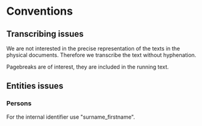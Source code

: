 # Conventions

## Transcribing issues

We are not interested in the precise representation of the texts in the physical documents. Therefore we transcribe the text without hyphenation.

Pagebreaks are of interest, they are included in the running text.

## Entities issues

### Persons

For the internal identifier use "surname_firstname".
